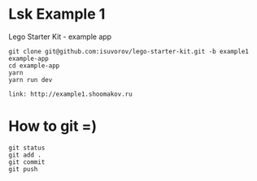 # Lsk Example 1
Lego Starter Kit - example app

```
git clone git@github.com:isuvorov/lego-starter-kit.git -b example1 example-app
cd example-app
yarn
yarn run dev

link: http://example1.shoomakov.ru
```

# How to git =)
```
git status
git add .
git commit
git push
```
